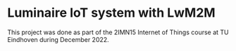 # Luminaire IoT system with LwM2M
This project was done as part of the 2IMN15 Internet of Things course at TU Eindhoven during December 2022.
